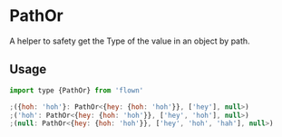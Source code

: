 # PathOr

A helper to safety get the Type of the value in an object by path.

## Usage

```js
import type {PathOr} from 'flown'

;({hoh: 'hoh'}: PathOr<{hey: {hoh: 'hoh'}}, ['hey'], null>)
;('hoh': PathOr<{hey: {hoh: 'hoh'}}, ['hey', 'hoh'], null>)
;(null: PathOr<{hey: {hoh: 'hoh'}}, ['hey', 'hoh', 'hah'], null>)
```
